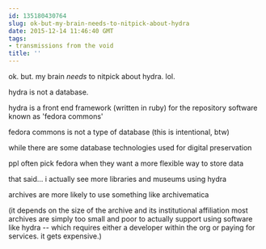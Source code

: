 ```yaml
---
id: 135180430764
slug: ok-but-my-brain-needs-to-nitpick-about-hydra
date: 2015-12-14 11:46:40 GMT
tags:
- transmissions from the void
title: ''
---
```


ok. but. my brain *needs* to nitpick about hydra. lol.

hydra is not a database.

hydra is a front end framework (written in ruby) for the repository software known as 'fedora commons'

fedora commons is not a type of database (this is intentional, btw)

while there are some database technologies used for digital preservation

ppl often pick fedora when they want a more flexible way to store data

that said... i actually see more libraries and museums using hydra

archives are more likely to use something like archivematica

(it depends on the size of the archive and its institutional affiliation most archives are simply too small and poor to actually support using software like hydra -- which requires either a developer within the org or paying for services. it gets expensive.)